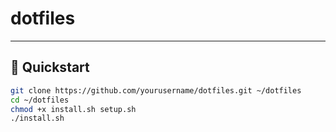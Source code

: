 # dotfiles

---

## 🚀 Quickstart
```bash
git clone https://github.com/yourusername/dotfiles.git ~/dotfiles
cd ~/dotfiles
chmod +x install.sh setup.sh
./install.sh


